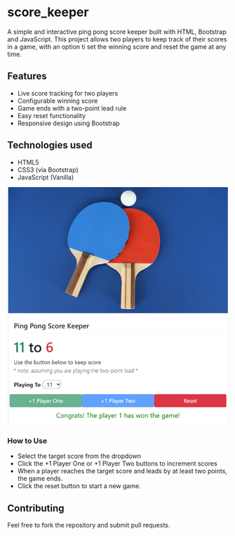 # score_keeper

A simple and interactive ping pong score keeper built with HTML, Bootstrap and JavaScript.
This project allows two players to keep track of their scores in a game, with an option ti set the winning score
and reset the game at any time.

## Features

- Live score tracking for two players
- Configurable winning score
- Game ends with a two-point lead rule
- Easy reset functionality
- Responsive design using Bootstrap

## Technologies used

- HTML5
- CSS3 (via Bootstrap)
- JavaScript (Vanilla)

![Screenshot](images/finalState.png)

### How to Use

- Select the target score from the dropdown
- Click the +1 Player One or +1 Player Two buttons to increment scores
- When a player reaches the target score and leads by at least two points, the game ends.
- Click the reset button to start a new game.

## Contributing

Feel free to fork the repository and submit pull requests.
